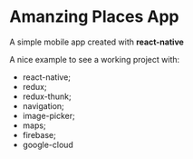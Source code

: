 # Amanzing Places App

A simple mobile app created with **react-native**

A nice example to see a working project with:
- react-native;
- redux;
- redux-thunk;
- navigation;
- image-picker;
- maps;
- firebase;
- google-cloud
